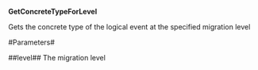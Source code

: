 **GetConcreteTypeForLevel**

Gets the concrete type of the logical event at the specified migration level

#Parameters#


##level##
The migration level
